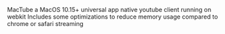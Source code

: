 MacTube a MacOS 10.15+ universal app native youtube client running on webkit
Includes some optimizations to reduce memory usage compared to chrome or safari streaming
